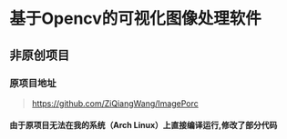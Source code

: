 # 基于Opencv的可视化图像处理软件
## 非原创项目
### 原项目地址
> https://github.com/ZiQiangWang/ImagePorc

#### 由于原项目无法在我的系统（Arch Linux）上直接编译运行,修改了部分代码
